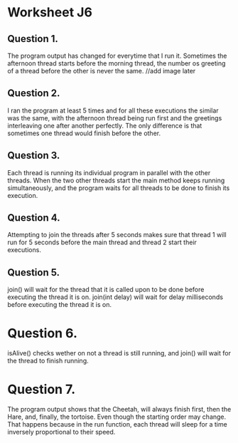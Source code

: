 # Worksheet J6
## Question 1.
The program output has changed for everytime that I run it. Sometimes the afternoon thread starts before the morning thread, the number os greeting of a thread before the other is never the same. 
//add image later

## Question 2.
I ran the program at least 5 times and for all these executions the similar was the same, with the afternoon thread being run first and the greetings interleaving one after another perfectly. The only difference is that sometimes one thread would finish before the other. 

## Question 3. 
Each thread is running its individual program in parallel with the other threads. When the two other threads start the main method keeps running simultaneously, and the program waits for all threads to be done to finish its execution. 

## Question 4.
Attempting to join the threads after 5 seconds makes sure that thread 1 will run for 5 seconds before the main thread and thread 2 start their executions. 

## Question 5. 
join() will wait for the thread that it is called upon to be done before executing the thread it is on. join(int delay) will wait for delay milliseconds before executing the thread it is on. 

# Question 6. 
isAlive() checks wether on not a thread is still running, and join() will wait for the thread to finish running. 

# Question 7. 
The program output shows that the Cheetah, will always finish first, then the Hare, and, finally, the tortoise. Even though the starting order may change. That happens because in the run function, each thread will sleep for a time inversely proportional to their speed. 



